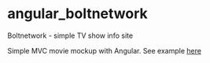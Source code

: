 # angular_boltnetwork
Boltnetwork - simple TV show info site

Simple MVC movie mockup with Angular.
See example <a href="http://craig-o-curtis.github.io/angular_boltnetwork/" target="_blank">here</a>
